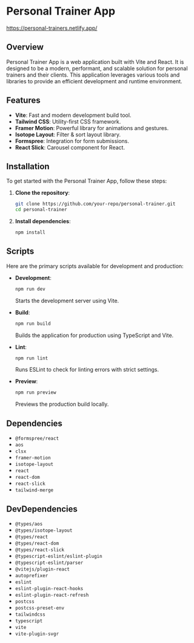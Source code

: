 
# Personal Trainer App
https://personal-trainers.netlify.app/
## Overview
Personal Trainer App is a web application built with Vite and React. It is designed to be a modern, performant, and scalable solution for personal trainers and their clients. This application leverages various tools and libraries to provide an efficient development and runtime environment.

## Features
- **Vite**: Fast and modern development build tool.
- **Tailwind CSS**: Utility-first CSS framework.
- **Framer Motion**: Powerful library for animations and gestures.
- **Isotope Layout**: Filter & sort layout library.
- **Formspree**: Integration for form submissions.
- **React Slick**: Carousel component for React.

## Installation
To get started with the Personal Trainer App, follow these steps:

1. **Clone the repository**:
    ```bash
    git clone https://github.com/your-repo/personal-trainer.git
    cd personal-trainer
    ```

2. **Install dependencies**:
    ```bash
    npm install
    ```

## Scripts
Here are the primary scripts available for development and production:

- **Development**:
    ```bash
    npm run dev
    ```
    Starts the development server using Vite.

- **Build**:
    ```bash
    npm run build
    ```
    Builds the application for production using TypeScript and Vite.

- **Lint**:
    ```bash
    npm run lint
    ```
    Runs ESLint to check for linting errors with strict settings.

- **Preview**:
    ```bash
    npm run preview
    ```
    Previews the production build locally.

## Dependencies
- `@formspree/react`
- `aos`
- `clsx`
- `framer-motion`
- `isotope-layout`
- `react`
- `react-dom`
- `react-slick`
- `tailwind-merge`

## DevDependencies
- `@types/aos`
- `@types/isotope-layout`
- `@types/react`
- `@types/react-dom`
- `@types/react-slick`
- `@typescript-eslint/eslint-plugin`
- `@typescript-eslint/parser`
- `@vitejs/plugin-react`
- `autoprefixer`
- `eslint`
- `eslint-plugin-react-hooks`
- `eslint-plugin-react-refresh`
- `postcss`
- `postcss-preset-env`
- `tailwindcss`
- `typescript`
- `vite`
- `vite-plugin-svgr`
